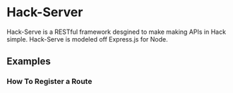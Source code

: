 # Hack-Server

Hack-Serve is a RESTful framework desgined to make making APIs in Hack simple. Hack-Serve is modeled off Express.js for Node.

## Examples

### How To Register a Route

